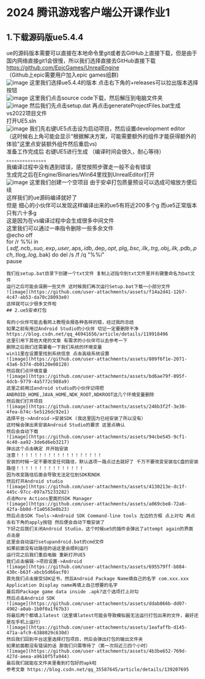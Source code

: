 2024 腾讯游戏客户端公开课作业1<br>
===
1.下载源码版ue5.4.4<br>
---
ue的源码版本需要可以直接在本地命令里git或者去GitHub上直接下载，但是由于国内网络直接git1会很慢，所以我们选择直接去GitHub直接下载  
https://github.com/EpicGames/UnrealEngine   
（Github上epic需要用户加入epic games组群)  
![image](https://github.com/user-attachments/assets/b367b456-3302-4e71-9028-a23ee1dcc18f)
这里我们选择ue5.4.4的版本 点击右下角的+releases可以拉出版本选择按钮  
![image](https://github.com/user-attachments/assets/94f8e674-6c48-4fc9-b4a8-52f916143efa)
这里我们点击source code下载，然后解压到电脑文件夹  
![image](https://github.com/user-attachments/assets/03bdde03-2a94-4eb2-98ed-91b1287e32eb)
然后我们先点击setup.dat 再点击generateProjectFiles.bat生成vs2022项目文件  
打开UE5.sln  
![image](https://github.com/user-attachments/assets/98290d41-a469-4f97-aa52-8036184becea)
我们先右键UE5点击设为启动项目，然后设置development editor   
（这时候右上角可能会显示“根据解决方案，可能需要额外的组件才能获得额外的体验”这里点安装额外组件然后重启vs)  
准备工作完成后 右键UE5进行生成 （编译时间会很久，耐心等待）  
。。。。。。。。。。。。。。。  
我编译过程中没有遇到错误，感觉按照步骤走一般不会有错误  
生成完之后在Engine/Binaries/Win64里找到UnrealEditor打开  
![image](https://github.com/user-attachments/assets/94b174cf-b7ad-4287-9f34-57da382d5106)
这里我们创建一个空项目 由于安卓打包质量预设可以选成可缩放方便后续  
这样我们的ue源码编译就好了  
但是 细心的小伙伴可以发现这样编译出来的ue5有将近200多个g 而ue5正常版本只有六十多g  
这是因为在vs编译过程中会生成很多中间文件  
这里我们可以通过一串指令删除一些多余文件  
@echo off  
for /r %%i in (*.sdf,*.ncb,*.suo,*.exp,*.user,*.aps,*.idb,*.dep,*.opt,*.plg,*.bsc,*.ilk,*.trg,*.obj,*.ilk,*.pdb,*.pch,*.tlog,*.log,*.bak) do del /s /f /q "%%i"  
pause  
```
我们在setup.bat目录下创建一个txt文件 复制上述指令到txt文件里并右键重命名为bat文件  
运行之后可能会误删一些文件 这时候我们再次运行Setup.bat下载一小部分文件  
![image](https://github.com/user-attachments/assets/f14a2d41-12b7-4c47-ab53-da70c28093e0)
这样就可以少很多文件啦  
## 2.ue5安卓打包  

有的小伙伴可能去看网上教程会报各种各样的错，经过我的总结  
如果之前有用过Android Studio的小伙伴 切记一定要删除干净  
https://blog.csdn.net/qq_46941656/article/details/119918496  
这里引用下其他大佬的文章 有需求的小伙伴可以去参考一下  
删除之后我们还需要看一下我们系统的环境变量  
win11里在设置里找到系统信息 点击高级系统设置  
![image](https://github.com/user-attachments/assets/809f6f1e-2071-43a6-b374-db0120e08128)
然后我们点环境变量  
![image](https://github.com/user-attachments/assets/bd6ae79f-095f-4dcb-9779-4a5772c988a9)  
这里之前用过android studio的小伙伴记得把ANDROID_HOME,JAVA_HOME,NDK_ROOT,NDKROOT这几个环境变量删除  
然后我们打开项目  
![image](https://github.com/user-attachments/assets/246b3f2f-3e30-4fea-b74c-5e5126dc92e1)  
选择平台->Android->安装SDK (我这里因为已经安装了所以没有） 
这时候会弹出来安装Android Studio的要求 这里点确认  
然后会自动下载  
![image](https://github.com/user-attachments/assets/94cbe545-9cf1-4c40-aa92-3de6d6eb3217)  
弹出这个点击确定 并开始安装  
注意！！！！！！！！！！！！！！！！！！！  
安装的时候一定不要改变任何路径，默认选项一路点过去就好了 千万不要改变安装在C盘的安装路径！！！！！！！！！！！！！！！  
因为改变路径后面会导致无法定位到SDK和NDK  
然后打开Android studio  
![image](https://github.com/user-attachments/assets/4130213e-dc1f-445c-97cc-097a75233282)  
点击More Actions里面的SDK Manager  
![image](https://github.com/user-attachments/assets/a069cbe8-72a6-42fa-bb0d-f1a0563e0b23)  
然后点击SDK Tools->Android SDK Command-line tools 左边的方框 点上对勾 再点击右下角的apply按钮 然后便会自动下载安装了  
下好之后我们关闭Android Studio，这个时候ue5的插件会弹出了attempt again的界面 点击是  
这里会自动运行setupandroid.bat的cmd文件  
如果前面没有动路径的话这里会顺利运行  
运行完之后我们重启电脑 重新打开UE5  
我们点击编辑->项目设置->Android  
![image](https://github.com/user-attachments/assets/695579ff-b884-430c-b63f-abcb5d66acf0)  
首先我们点击接受SDK证书，然后Android Package Name填自己的名字 com.xxx.xxx  
Application Display name再填上自己想要的名字  
最后将Package game data inside .apk?这个选项打上对勾  
然后点击Android SDK  
![image](https://github.com/user-attachments/assets/ddab866b-dd07-4902-a0ab-1b0f0a1f67b3)  
将最后两个都填上latest（这里填latest可能会导致模拟器无法运行打包出来的文件，最好还是在手机上运行）  
![image](https://github.com/user-attachments/assets/1eafaffb-d145-471a-afc9-6388029c630d)  
然后我们回到平台这里选择打包项目，然后会弹出打包的输出文件夹  
如果前面都没有错误的话 那我们只需等待了（第一次将近三四个小时）  
![image](https://github.com/user-attachments/assets/4b3be652-769d-427d-aeea-a9610f5fa944)  
最后我们就能在文件夹里看到打包好的apk啦  
参考文章 https://blog.csdn.net/qq_35587645/article/details/139207695




















    

